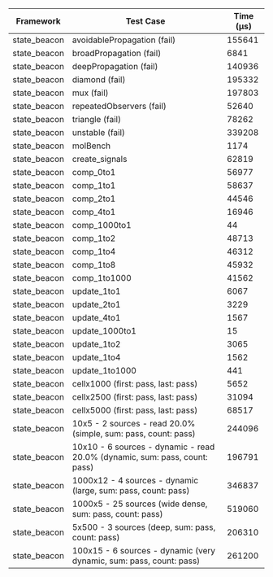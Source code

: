 | Framework | Test Case | Time (μs) |
| --- | --- | --- |
| state_beacon | avoidablePropagation (fail) | 155641 |
| state_beacon | broadPropagation (fail) | 6841 |
| state_beacon | deepPropagation (fail) | 140936 |
| state_beacon | diamond (fail) | 195332 |
| state_beacon | mux (fail) | 197803 |
| state_beacon | repeatedObservers (fail) | 52640 |
| state_beacon | triangle (fail) | 78262 |
| state_beacon | unstable (fail) | 339208 |
| state_beacon | molBench | 1174 |
| state_beacon | create_signals | 62819 |
| state_beacon | comp_0to1 | 56977 |
| state_beacon | comp_1to1 | 58637 |
| state_beacon | comp_2to1 | 44546 |
| state_beacon | comp_4to1 | 16946 |
| state_beacon | comp_1000to1 | 44 |
| state_beacon | comp_1to2 | 48713 |
| state_beacon | comp_1to4 | 46312 |
| state_beacon | comp_1to8 | 45932 |
| state_beacon | comp_1to1000 | 41562 |
| state_beacon | update_1to1 | 6067 |
| state_beacon | update_2to1 | 3229 |
| state_beacon | update_4to1 | 1567 |
| state_beacon | update_1000to1 | 15 |
| state_beacon | update_1to2 | 3065 |
| state_beacon | update_1to4 | 1562 |
| state_beacon | update_1to1000 | 441 |
| state_beacon | cellx1000 (first: pass, last: pass) | 5652 |
| state_beacon | cellx2500 (first: pass, last: pass) | 31094 |
| state_beacon | cellx5000 (first: pass, last: pass) | 68517 |
| state_beacon | 10x5 - 2 sources - read 20.0% (simple, sum: pass, count: pass) | 244096 |
| state_beacon | 10x10 - 6 sources - dynamic - read 20.0% (dynamic, sum: pass, count: pass) | 196791 |
| state_beacon | 1000x12 - 4 sources - dynamic (large, sum: pass, count: pass) | 346837 |
| state_beacon | 1000x5 - 25 sources (wide dense, sum: pass, count: pass) | 519060 |
| state_beacon | 5x500 - 3 sources (deep, sum: pass, count: pass) | 206310 |
| state_beacon | 100x15 - 6 sources - dynamic (very dynamic, sum: pass, count: pass) | 261200 |
